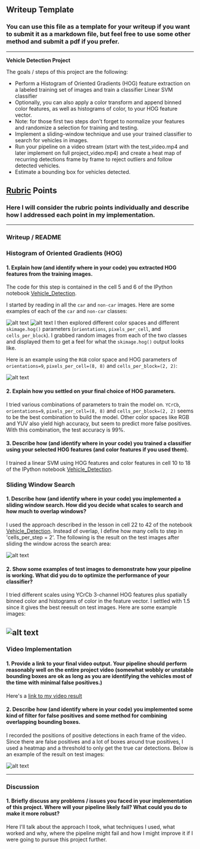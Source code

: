 ## Writeup Template
### You can use this file as a template for your writeup if you want to submit it as a markdown file, but feel free to use some other method and submit a pdf if you prefer.

---

**Vehicle Detection Project**

The goals / steps of this project are the following:

* Perform a Histogram of Oriented Gradients (HOG) feature extraction on a labeled training set of images and train a classifier Linear SVM classifier
* Optionally, you can also apply a color transform and append binned color features, as well as histograms of color, to your HOG feature vector. 
* Note: for those first two steps don't forget to normalize your features and randomize a selection for training and testing.
* Implement a sliding-window technique and use your trained classifier to search for vehicles in images.
* Run your pipeline on a video stream (start with the test_video.mp4 and later implement on full project_video.mp4) and create a heat map of recurring detections frame by frame to reject outliers and follow detected vehicles.
* Estimate a bounding box for vehicles detected.

[//]: # (Image References)
[image1]: ./output_images/hog.png
[image2]: ./output_images/boxes.png
[image3]: ./output_images/heat.png
[image4]: ./output_images/track.png
[image5]: ./output_images/car.png
[image6]: ./output_images/noncar.png
[image7]: ./output_images/gray_heat.png
[video1]: ./project_video.mp4

## [Rubric](https://review.udacity.com/#!/rubrics/513/view) Points
### Here I will consider the rubric points individually and describe how I addressed each point in my implementation.  

---
### Writeup / README

### Histogram of Oriented Gradients (HOG)

#### 1. Explain how (and identify where in your code) you extracted HOG features from the training images.

The code for this step is contained in the cell 5 and 6 of the IPython notebook [Vehicle_Detection](./Vehicle_Detection.ipynb).  

I started by reading in all the `car` and `non-car` images.  Here are some examples of each of the `car` and `non-car` classes:

![alt text][image5]
![alt text][image6]
I then explored different color spaces and different `skimage.hog()` parameters (`orientations`, `pixels_per_cell`, and `cells_per_block`).  I grabbed random images from each of the two classes and displayed them to get a feel for what the `skimage.hog()` output looks like.

Here is an example using the `RGB` color space and HOG parameters of `orientations=9`, `pixels_per_cell=(8, 8)` and `cells_per_block=(2, 2)`:


![alt text][image1]

#### 2. Explain how you settled on your final choice of HOG parameters.

I tried various combinations of parameters to train the model on. `YCrCb`, `orientations=9`, `pixels_per_cell=(8, 8)` and `cells_per_block=(2, 2)` seems to be the best combination to build the model. Other color spaces like RGB and YUV also yield high accuracy, but seem to predict more false positives.
With this combination, the test accuracy is 99%.

#### 3. Describe how (and identify where in your code) you trained a classifier using your selected HOG features (and color features if you used them).

I trained a linear SVM using HOG features and color features in cell 10 to 18 of the IPython notebook [Vehicle_Detection](./Vehicle_Detection.ipynb).

### Sliding Window Search

#### 1. Describe how (and identify where in your code) you implemented a sliding window search.  How did you decide what scales to search and how much to overlap windows?

I used the approach described in the lesson in cell 22 to 42 of the notebook [Vehicle_Detection](./Vehicle_Detection.ipynb). Instead of overlap, I define how many cells to step in 'cells_per_step = 2'. The following is the result on the test images after sliding the window across the search area:


![alt text][image2]


#### 2. Show some examples of test images to demonstrate how your pipeline is working.  What did you do to optimize the performance of your classifier?

I tried different scales using YCrCb 3-channel HOG features plus spatially binned color and histograms of color in the feature vector. I settled with 1.5 since it gives the best reesult on test images. Here are some example images:

![alt text][image4]
---

### Video Implementation

#### 1. Provide a link to your final video output.  Your pipeline should perform reasonably well on the entire project video (somewhat wobbly or unstable bounding boxes are ok as long as you are identifying the vehicles most of the time with minimal false positives.)
Here's a [link to my video result](./project_video_output.mp4)


#### 2. Describe how (and identify where in your code) you implemented some kind of filter for false positives and some method for combining overlapping bounding boxes.

I recorded the positions of positive detections in each frame of the video. Since there are false positives and a lot of boxes around true positives, I used a heatmap and a threshold to only get the true car detections. Below is an example of the result on test images:

![alt text][image3]

---

### Discussion

#### 1. Briefly discuss any problems / issues you faced in your implementation of this project.  Where will your pipeline likely fail?  What could you do to make it more robust?

Here I'll talk about the approach I took, what techniques I used, what worked and why, where the pipeline might fail and how I might improve it if I were going to pursue this project further.  

